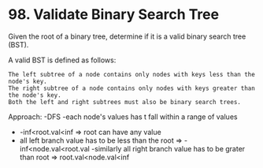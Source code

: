 # 98. Validate Binary Search Tree

Given the root of a binary tree, determine if it is a valid binary search tree (BST).

A valid BST is defined as follows:

    The left subtree of a node contains only nodes with keys less than the node's key.
    The right subtree of a node contains only nodes with keys greater than the node's key.
    Both the left and right subtrees must also be binary search trees.

Approach:
-DFS
-each node's values has t fall within a range of values
- -inf<root.val<inf => root can have any value
- all left branch value has to be less than the root 
    => -inf<node.val<root.val
-similarly all right branch value has to be grater than root
    => root.val<node.val<inf
